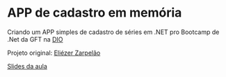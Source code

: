 # APP de cadastro em memória

Criando um APP simples de cadastro de séries em .NET pro Bootcamp de .Net da GFT na [DIO](https://web.digitalinnovation.one/home)

Projeto original: [Eliézer Zarpelão](https://github.com/elizarp)

[Slides da aula](dio-dotnet-poo-lab-2.pdf)
